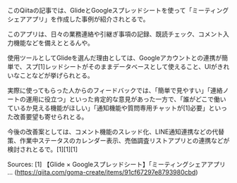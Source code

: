このQiitaの記事では、GlideとGoogleスプレッドシートを使って「ミーティングシェアアプリ」を作成した事例が紹介されとるで。

このアプリは、日々の業務連絡や引継ぎ事項の記録、既読チェック、コメント入力機能などを備えととるんや。

使用ツールとしてGlideを選んだ理由としては、Googleアカウントとの連携が簡単で、スプ[1]レッドシートがそのままデータベースとして使えること、UIがきれいなことなどが挙げられとる。

実際に使ってもらった人からのフィードバックでは、「簡単で見やすい」「連絡ノートの運用に役立つ」といった肯定的な意見があった一方で、「誰がどこで働いているか見える機能がほしい」「通知機能や質問専用チャットが[1]必要」といった改善要望も寄せられとる。

今後の改善案としては、コメント機能のスレッド化、LINE通知連携などの代替策、作業中ステータスのカレンダー表示、売価調査リストアプリとの連携などが検討されとるで。[1][1][1]

Sources:
[1] 【Glide × Googleスプレッドシート】「ミーティングシェアアプリ ... (https://qiita.com/goma-create/items/91cf67297e8793980cbd)